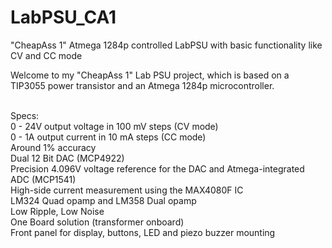 # LabPSU_CA1
"CheapAss 1" Atmega 1284p controlled LabPSU with basic functionality like CV and CC mode

Welcome to my "CheapAss 1" Lab PSU project, which is based on a TIP3055 power transistor and an Atmega 1284p microcontroller.<br /><br />

Specs:<br />
0 - 24V output voltage in 100 mV steps (CV mode)<br />
0 - 1A output current in 10 mA steps (CC mode)<br />
Around 1% accuracy<br />
Dual 12 Bit DAC (MCP4922)<br />
Precision 4.096V voltage reference for the DAC and Atmega-integrated ADC (MCP1541)<br />
High-side current measurement using the MAX4080F IC<br />
LM324 Quad opamp and LM358 Dual opamp<br />
Low Ripple, Low Noise<br />
One Board solution (transformer onboard)<br />
Front panel for display, buttons, LED and piezo buzzer mounting